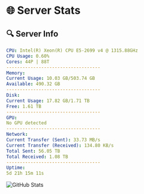 # 🌐 Server Stats
## 🔍 Server Info
```yaml
CPU: Intel(R) Xeon(R) CPU E5-2699 v4 @ 1315.88GHz
CPU Usage: 0.60%
Cores: 44P | 88T
-----------------------------------
Memory:
Current Usage: 10.03 GB/503.74 GB
Available: 490.32 GB
-----------------------------------
Disk:
Current Usage: 17.82 GB/1.71 TB
Free: 1.61 TB
-----------------------------------
GPU:
No GPU detected
-----------------------------------
Network:
Current Transfer (Sent): 33.73 MB/s
Current Transfer (Received): 134.80 KB/s
Total Sent: 56.05 TB
Total Received: 1.08 TB
-----------------------------------
Uptime:
5d 21h 15m 11s
```
![GitHub Stats](https://img.shields.io/badge/Updated-2025-02-13_19:58:29-blue)